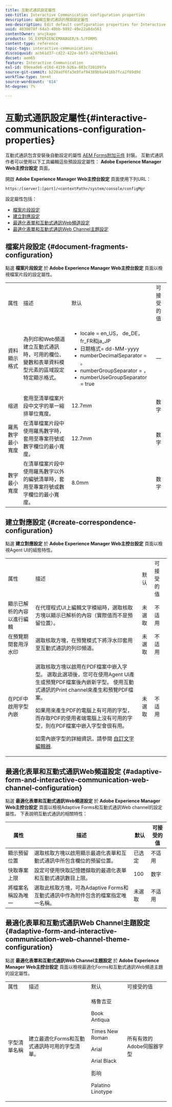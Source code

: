 ```yaml
---
title: 互動式通訊設定屬性
seo-title: Interactive Communication configuration properties
description: 編輯互動式通訊的預設設定屬性
seo-description: Edit default configuration properties for Interactive Communications
uuid: 4030078f-64a3-40bb-9892-49e22a8da561
contentOwner: anujkapo
products: SG_EXPERIENCEMANAGER/6.5/FORMS
content-type: reference
topic-tags: interactive-communications
discoiquuid: acb61d37-cd22-422e-bbf3-a2979b13ad41
docset: aem65
feature: Interactive Communication
exl-id: 09eeade6-e16d-4159-b26a-803c7201097a
source-git-commit: b220adf6fa3e9faf94389b9a9416b7fca2f89d9d
workflow-type: tm+mt
source-wordcount: '614'
ht-degree: 7%

---
```


# 互動式通訊設定屬性{#interactive-communications-configuration-properties}

互動式通訊包含安裝後自動設定的屬性 [AEM Forms附加元件](../../forms/using/installing-configuring-aem-forms-osgi.md) 封裝。 互動式通訊作者可以使用以下工具編輯這些預設設定屬性： **Adobe Experience Manager Web主控台設定** 頁面。

開啟 **Adobe Experience Manager Web主控台設定** 頁面使用下列URL：

`https:/[server]:[port]/<contextPath>/system/console/configMgr`

設定屬性包括：

* [檔案片段設定](#document-fragments-configuration)
* [建立對應設定](#create-correspondence-configuration)
* [最適化表單和互動式通訊Web頻道設定](#adaptive-form-and-interactive-communication-web-channel-configuration)
* [最適化表單和互動式通訊Web Channel主題設定](#adaptive-form-and-interactive-communication-web-channel-theme-configuration)

## 檔案片段設定 {#document-fragments-configuration}

點選 **檔案片段設定** 於 **Adobe Experience Manager Web主控台設定** 頁面以檢視檔案片段的設定屬性。

<table>
 <tbody> 
  <tr> 
   <td>属性</td> 
   <td>描述</td> 
   <td>默认</td> 
   <td>可接受的值</td> 
  </tr> 
  <tr> 
   <td>資料顯示格式</td> 
   <td>為列印和Web頻道建立互動式通訊時，可用的欄位、變數和表單資料模型元素的區域設定特定顯示格式。</td> 
   <td> 
    <ul> 
     <li>locale = en_US， de_DE， fr_FR和ja_JP</li> 
     <li>日期格式= dd-MM-yyyy</li> 
     <li>numberDecimalSeparator = 。</li> 
     <li>numberGroupSeparator = ，</li> 
     <li>numberUseGroupSeparator = true</li> 
    </ul> </td> 
   <td><p>—</p> </td> 
  </tr> 
  <tr> 
   <td>缩进</td> 
   <td>套用至清單檔案片段中文字的單一縮排單位寬度。</td> 
   <td>12.7mm</td> 
   <td>数字</td> 
  </tr> 
  <tr> 
   <td>羅馬數字最小寬度</td> 
   <td>在清單檔案片段中使用羅馬數字時，套用至專案符號或數字欄位的最小寬度。 </td> 
   <td>12.7mm</td> 
   <td>数字</td> 
  </tr> 
  <tr> 
   <td>數字最小寬度</td> 
   <td>在清單檔案片段中使用羅馬數字以外的編號清單時，套用至專案符號或數字欄位的最小寬度。</td> 
   <td>8.0mm</td> 
   <td>数字</td> 
  </tr> 
 </tbody> 
</table>

## 建立對應設定 {#create-correspondence-configuration}

點選 **建立對應設定** 於 **Adobe Experience Manager Web主控台設定** 頁面以檢視Agent UI的組態特性。

<table>
 <tbody> 
  <tr> 
   <td>属性</td> 
   <td>描述</td> 
   <td>默认</td> 
   <td>可接受的值</td> 
  </tr> 
  <tr> 
   <td>顯示已解析的內容以進行編輯</td> 
   <td>在代理程式UI上編輯文字模組時，選取核取方塊以顯示已解析的內容（實際值而不是預留位置）。</td> 
   <td>未選取</td> 
   <td>不适用</td> 
  </tr> 
  <tr> 
   <td>在預覽期間套用浮水印</td> 
   <td>選取核取方塊，在預覽模式下將浮水印套用至互動式通訊的列印頻道。</td> 
   <td>未選取</td> 
   <td>不适用</td> 
  </tr> 
  <tr> 
   <td>在PDF中啟用字型內嵌</td> 
   <td><p>選取核取方塊以啟用在PDF檔案中嵌入字型。 選取此選項後，您可在使用Agent UI產生或預覽PDF檔案後內嵌新字型。 使用互動式通訊的Print channel來產生和預覽PDF檔案。</p> <p>如果用來產生PDF的電腦上有可用的字型，而存取PDF的使用者端電腦上沒有可用的字型，則在PDF檔案中嵌入字型會很有用。</p> <p>如需內嵌字型的詳細資訊，請參閱 <a href="../../forms/using/customize-text-editor.md" target="_blank">自訂文字編輯器</a>.</p> </td> 
   <td>未選取</td> 
   <td>不适用</td> 
  </tr> 
 </tbody> 
</table>

## 最適化表單和互動式通訊Web頻道設定 {#adaptive-form-and-interactive-communication-web-channel-configuration}

點選 **最適化表單和互動式通訊Web頻道設定** 於 **Adobe Experience Manager Web主控台設定** 頁面以檢視Adaptive Forms和互動式通訊Web channel的設定屬性。 下表說明互動式通訊的相關特性：

| 属性 | 描述 | 默认 | 可接受的值 |
|---|---|---|---|
| 顯示預留位置 | 選取核取方塊以啟用顯示最適化表單和互動式通訊中所包含欄位的預留位置。 | 已选定 | 不适用 |
| 快取專案上限 | 設定可使用快取記憶體擷取的最適化表單和互動式通訊數目上限。 | 100 | 数字 |
| 將檔案名稱設為唯一 | 選取此核取方塊，可為Adaptive Forms和互動式通訊中作為附件包含的檔案指定唯一名稱。 | 未選取 | 不适用 |

## 最適化表單和互動式通訊Web Channel主題設定 {#adaptive-form-and-interactive-communication-web-channel-theme-configuration}

點選 **最適化表單和互動式通訊Web Channel主題設定** 於 **Adobe Experience Manager Web主控台設定** 頁面以檢視最適化Forms和互動式通訊Web頻道主題的設定屬性。

<table>
 <tbody> 
  <tr> 
   <td>属性</td> 
   <td>描述</td> 
   <td>默认</td> 
   <td>可接受的值</td> 
  </tr> 
  <tr> 
   <td>字型清單名稱</td> 
   <td>建立最適化Forms和互動式通訊時可用的字型清單。</td> 
   <td><p>格鲁吉亚</p> <p>Book Antiqua</p> <p>Times New Roman</p> <p>Arial</p> <p>Arial Black</p> <p>影响</p> <p>Palatino Linotype</p> </td> 
   <td>所有有效的Adobe伺服器字型</td> 
  </tr> 
 </tbody> 
</table>
